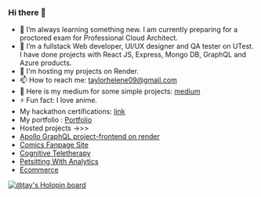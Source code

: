 ### Hi there 👋


- 🌱 I’m always learning something new. I am currently preparing for a proctored exam for Professional Cloud Architect.
- 👯 I’m a fullstack Web developer, UI/UX designer and QA tester on UTest. I have done projects with React JS, Express, Mongo DB, GraphQL and Azure products.
- 💬 I'm hosting my projects on Render. 
- 📫 How to reach me: taylorhelene09@gmail.com
- 📖 Here is my medium for some simple projects: [medium](https://medium.com/@taylorhelene09)
- ⚡ Fun fact: I love anime.
- My hackathon certifications: [link](https://drive.google.com/drive/folders/1qv6r4JzAgfULbcLiQCYSTzXmRbVatMJy)
-  My portfolio :  [Portfolio](https://taylorhelene.github.io/Chemtai-s_portfolio/)
-  Hosted projects ->>>
-  [Apollo GraphQL project-frontend on render](https://trial-azpj.onrender.com)
-  [Comics Fanpage Site](https://comic-xyqz.onrender.com)
-  [Cognitive Teletherapy](https://teletherapy.onrender.com)
-  [Petsitting With Analytics](https://hostingpetsitting.onrender.com)
-  [Ecommerce](https://ecommerce-frontend-k2xf.onrender.com)

[![@tay's Holopin board](https://holopin.me/tay)](https://holopin.io/@tay)

